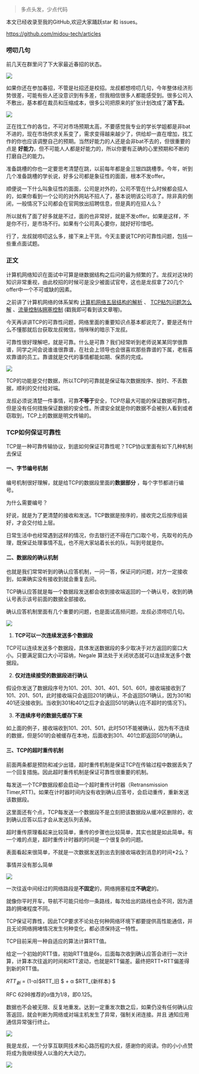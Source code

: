 > 多点头发，少点代码

本文已经收录至我的GitHub,欢迎大家踊跃star 和 issues。

https://github.com/midou-tech/articles

### 唠叨几句

前几天在群里问了下大家最近春招的状态。

![](https://tva1.sinaimg.cn/large/00831rSTly1gdio4tz2blj30i60kiacd.jpg)

如果你还在参加春招，不管是社招还是校招。龙叔都想唠叨几句，今年整体经济形势很差，可能有些人还没意识到有多差，但我相信很多人都能感受到。很多公司入不敷出，基本都在裁员和压缩成本，很多公司把原来的扩张计划改成了**活下去**。

![](https://tva1.sinaimg.cn/large/00831rSTly1gdioorm6pkj30ik0vmwoe.jpg)

正在找工作的各位，不可对市场预期太高，不要感觉我专业的学长学姐都是非bat不进的，现在市场供求关系变了，需求变得越来越少了，供给却一直在增加，找工作的你也应该调整自己的预期。当然好能力的人还是会非bat不去的，但很重要的点是 **好能力**，但不可能人人都是好能力的，所以你要有正确的心里预期和不断的打磨自己的能力。

准备跳槽的你也一定要思考清楚在跳，以前每年都是金三银四跳槽季。今年，听到几个准备跳槽的学长说，好多公司都是象征性的面面，根本不发offer。

顺便说一下什么叫象征性的面面，公司是对外的，公司不管在什么时候都会招人的，如果你看到一个公司的对外网站不招人了，基本说明该公司凉了。除非真的倒闭，一般情况下公司都会在官网放出招聘信息，但是真的在招人么？

所以就有了面了好多就是不过，面的也非常好，就是不发offer。如果是这样，不是你不行，是市场不行。如果有个公司真心要你，就好好珍惜吧。

行了，龙叔就唠叨这么多，接下来上干货。今天主要说TCP的可靠性问题，包括一些重点面试题。



### 正文

计算机网络知识在面试中可算是继数据结构之后问的最为频繁的了。龙叔对这块的知识非常重视，由此校招的时候可是没少被面试官夸，这也是龙叔拿了20几个offer中一个不可或缺的因素。

之前讲了计算机网络的体系架构 [计算机网络五层结构的解析](https://mp.weixin.qq.com/s/5aQGwlKHkdTG4j9eMjr6pg)  、 [TCP粘包问题怎么解](https://mp.weixin.qq.com/s/5oDim8z_xJhMKhHR9w-V3A) 、[流量控制&拥塞控制](https://mp.weixin.qq.com/s/DSIYKt7qX6n0bMNrw5HA8g) (戳我即可看到该文章喔)。

今天再讲讲TCP的可靠性问题，网络里面的重要知识点基本都说完了，要是还有什么不懂那就后台获取龙叔微信，悄咪咪的暗示下龙叔。

可靠性很好理解吧，就是可靠。什么是可靠？我们经常听到老师说某某同学很靠谱，同学之间会说谁谁很靠谱，在社会上领导也会很喜欢那些靠谱的下属，老板喜欢靠谱的员工。靠谱就是交代的事情都能如期、保质的完成。

![](https://tva1.sinaimg.cn/large/00831rSTly1gdinttlob0j308c087t9f.jpg)

TCP的功能是交付数据，所以TCP的可靠就是保证每次数据按序、按时、不丢数据，顺利的交付给对端。

龙叔必须说清楚一件事情，可靠**不等于**安全，TCP尽最大可能的保证数据可靠性，但是没有任何措施保证数据的安全性。所谓安全就是你的数据不会被别人看到或者窃取到，TCP上的数据是明文传输的。

### TCP如何保证可靠性

TCP是一种可靠传输协议，到底如何保证可靠性呢？TCP协议里面有如下几种机制去保证

#### 一、字节编号机制

编号机制很好理解，就是给TCP的数据段里面的**数据部分** ，每个字节都进行编号。

为什么需要编号？

好说，就是为了更清楚的接收和发送。TCP数据是按序的，接收完之后按序组装好，才会交付给上层。

日常生活中也经常遇到这样的情况，你去银行还不得在门口取个号，先取号的先办理，既保证处理事情不乱，也不用大家站着长长的队，叫到号就是你。

#### 二、数据段的确认机制

也就是我们常常听到的确认应答机制，一问一答，保证问的问题，对方一定接收到，如果确实没有接收到就会重复去问。

TCP确认应答就是每一个数据段发送都会收到接收端返回的一个确认号，收到的确认号表示该号前面的数据全部接收。

确认应答机制里面有几个重要的问题，也是面试高频问题，龙叔必须唠叨几句。

![](https://tva1.sinaimg.cn/large/00831rSTly1gdj4wt19gbg308c08c0t0.gif)

1. **TCP可以一次连续发送多个数据段**

TCP可以连续发送多个数据段，具体发送数据段的多少取决于对方返回的窗口大小。只要满足窗口大小可容纳，Negale 算法处于关闭状态就可以连续发送多个数据段。

2. **仅对连续接受的数据段进行确认**

假设你发送了数据段序号为101、201、301、401、501、601，接收端接收到了101、201、501，此时接收端只会返回201的确认，不会返回501确认，因为301和401还没接收到。当收到301和401之后才会返回501的确认(在不超时的情况下)。

3. **不连续序号的数据先缓存下来**

如上面的例子，接收端收到101、201、501，此时501不能被确认，因为有不连续的数据，但是501的会被缓存在本地，后面收到301、401立即返回501的确认。

#### 三、TCP的超时重传机制

前面两条都是预防和减少出错，超时重传机制是保证TCP在传输过程中数据丢失了一个回复措施。因此超时重传机制是保证可靠性很重要的机制。

每发送一个TCP数据段都会启动一个超时重传计时器（Retransmission Timer,RTT)。如果在计时器时间内没有收到确认应答号，会启动重传，重新发送该数据段。

这里面还有个点，TCP每发送一个数据段不是立刻把该数据段从缓冲区删除的，收到确认应答以后才会从发送队列丢掉。

超时重传原理看起来比较简单，重传的步骤也比较简单，其实也就是如此简单。有一个难的点是，超时重传计时器的时间是一个很复杂的问题。

表面看起来很简单，不就是一次数据发送到出去到接收端收到消息的时间*2么？

事情并没有那么简单

![](https://tva1.sinaimg.cn/large/00831rSTly1gdj5y3w7bbj3073073dfx.jpg)

一次往返中间经过的网络路段是**不固定**的，网络拥塞程度**不确定**的。

就像你平时开车，导航不可能只给你一条路线，每次给出的路线也会不同，因为道路的拥堵程度不同。

TCP保证可靠性，因此TCP要求不论处在何种网络环境下都要提供高性能通信，并且无论网络拥堵情况发生何种变化，都必须保持这一特性。

TCP目前采用一种自适应的算法计算RTT值。

给定一个初始的RTT值，初始RTT值是6s，后面每次收到确认应答会进行一次计算，计算本次往返的时间和RTT波动，也就是RTT偏差。最终把RTT+RTT偏差得到新的RTT值。

$RTT_新$ = (1-α)$RTT_旧 $ + α $RTT_{新样本} $ 

RFC 6298推荐的α值为1/8，即0.125。

数据也不会被无限、反复地重发。达到一定重发次数之后，如果仍没有任何确认应答返回，就会判断为网络或对端主机发生了异常，强制关闭连接。并且
通知应用通信异常强行终止。

![](https://tva1.sinaimg.cn/large/00831rSTly1gdipjy0ly9g308c06oaa6.gif)

我是龙叔，一个分享互联网技术和心路历程的大叔，感谢你的阅读。你的小小点赞将成为我继续授人以渔的大大动力。

![](https://tva1.sinaimg.cn/large/00831rSTly1gdjy2023y3j30p00dw0tn.jpg)